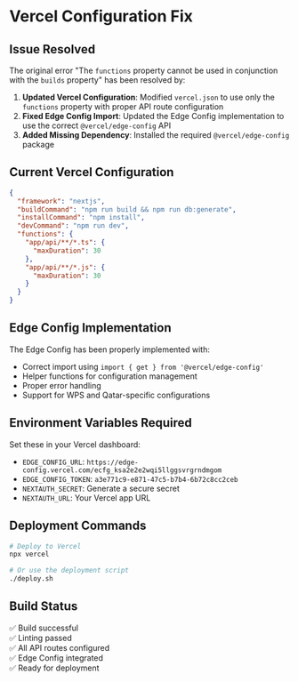 # Vercel Configuration Fix

## Issue Resolved
The original error "The `functions` property cannot be used in conjunction with the `builds` property" has been resolved by:

1. **Updated Vercel Configuration**: Modified `vercel.json` to use only the `functions` property with proper API route configuration
2. **Fixed Edge Config Import**: Updated the Edge Config implementation to use the correct `@vercel/edge-config` API
3. **Added Missing Dependency**: Installed the required `@vercel/edge-config` package

## Current Vercel Configuration
```json
{
  "framework": "nextjs",
  "buildCommand": "npm run build && npm run db:generate",
  "installCommand": "npm install",
  "devCommand": "npm run dev",
  "functions": {
    "app/api/**/*.ts": {
      "maxDuration": 30
    },
    "app/api/**/*.js": {
      "maxDuration": 30
    }
  }
}
```

## Edge Config Implementation
The Edge Config has been properly implemented with:
- Correct import using `import { get } from '@vercel/edge-config'`
- Helper functions for configuration management
- Proper error handling
- Support for WPS and Qatar-specific configurations

## Environment Variables Required
Set these in your Vercel dashboard:
- `EDGE_CONFIG_URL`: `https://edge-config.vercel.com/ecfg_ksa2e2e2wqi5llggsvrgrndmgom`
- `EDGE_CONFIG_TOKEN`: `a3e771c9-e871-47c5-b7b4-6b72c8cc2ceb`
- `NEXTAUTH_SECRET`: Generate a secure secret
- `NEXTAUTH_URL`: Your Vercel app URL

## Deployment Commands
```bash
# Deploy to Vercel
npx vercel

# Or use the deployment script
./deploy.sh
```

## Build Status
✅ Build successful  
✅ Linting passed  
✅ All API routes configured  
✅ Edge Config integrated  
✅ Ready for deployment